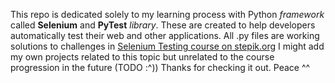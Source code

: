 This repo is dedicated solely to my learning process with Python *framework* called **Selenium** and **PyTest** *library*.
These are created to help developers automatically test their web and other applications.
All .py files are working solutions to challenges in [Selenium Testing course on stepik.org](stepik.org/course/575/)
I might add my own projects related to this topic but unrelated to the course progression in the future (TODO :^))
Thanks for checking it out. Peace ^^
